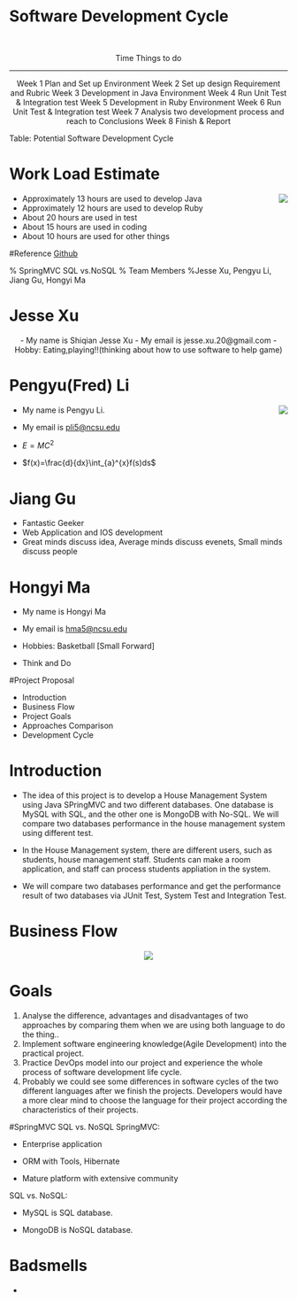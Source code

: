 
# Software Development Cycle

<br>
<center>

  Time      Things to do
---------   -------------------------------------
   Week 1     Plan and Set up Environment
   Week 2     Set up design Requirement and Rubric
   Week 3     Development in Java Environment
   Week 4     Run Unit Test & Integration test
   Week 5     Development in Ruby Environment
   Week 6     Run Unit Test & Integration test
   Week 7     Analysis two development process and reach to Conclusions
   Week 8     Finish &  Report
</center>

Table:  Potential Software Development Cycle

# Work Load Estimate

<img align=right src="../img/plot/plot1.png">

- Approximately 13 hours are used to develop Java
- Approximately 12 hours are used to develop Ruby
- About 20 hours are used in test
- About 15 hours are used in coding
- About 10 hours are used for other things

#Reference
[Github](https://github.com/CSC510/txts/)


% SpringMVC SQL vs.NoSQL
% Team Members
%Jesse Xu, Pengyu Li, Jiang Gu, Hongyi Ma




# Jesse Xu


<center>
- My name is Shiqian Jesse Xu
- My email is jesse.xu.20@gmail.com
- Hobby: Eating,playing!!(thinking about how to use software to help game)

</center>


# Pengyu(Fred) Li

<img align=right src="../img/cat.jpg">

- My name is Pengyu Li.

- My email is pli5@ncsu.edu

-  $E = MC^2$
- $f(x)=\frac{d}{dx}\int_{a}^{x}f(s)ds$


# Jiang Gu
- Fantastic Geeker
- Web Application and IOS development
- Great minds discuss idea,
  Average minds discuss evenets,
  Small minds discuss people


# Hongyi Ma
- My name is Hongyi Ma

- My email is hma5@ncsu.edu

- Hobbies: Basketball [Small Forward]

- Think and Do





#Project Proposal
- Introduction
- Business Flow
- Project Goals
- Approaches Comparison
- Development Cycle

# Introduction
- The idea of this project is to develop a House Management System using Java SPringMVC and two different databases. One database is MySQL with SQL, and the other one is MongoDB with No-SQL. We will compare two databases performance in the house management system using different test.

- In the House Management system, there are different users, such as students, house management staff. Students can make a room application, and staff can process students appliation in the system.

- We will compare two databases performance and get the performance result of two databases via JUnit Test, System Test and Integration Test.

# Business Flow
<center>
<img src = "../img/dot/flow.png">
</center>

# Goals
1. Analyse the difference, advantages and disadvantages of two approaches by comparing them when we are using both language to do the thing..
2. Implement software engineering knowledge(Agile Development) into the practical project.
3. Practice DevOps model into our project and experience the whole process of software development life cycle. 
4. Probably we could see some differences in software cycles of the two different languages after we finish the projects. Developers would have a more clear mind to choose the language for their project according the characteristics of their projects.

#SpringMVC SQL vs. NoSQL
SpringMVC:

- Enterprise application

- ORM with Tools, Hibernate

- Mature platform with extensive community

SQL vs. NoSQL:

- MySQL is SQL database.

- MongoDB is NoSQL database.
# Badsmells
-
